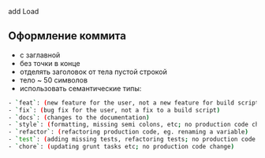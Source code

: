 add Load

## Оформление коммита

- с заглавной
- без точки в конце
- отделять заголовок от тела пустой строкой
- тело ~ 50 символов
- использовать семантические типы:

```bash
- `feat`: (new feature for the user, not a new feature for build script)
- `fix`: (bug fix for the user, not a fix to a build script)
- `docs`: (changes to the documentation)
- `style`: (formatting, missing semi colons, etc; no production code change)
- `refactor`: (refactoring production code, eg. renaming a variable)
- `test`: (adding missing tests, refactoring tests; no production code change)
- `chore`: (updating grunt tasks etc; no production code change)

```

